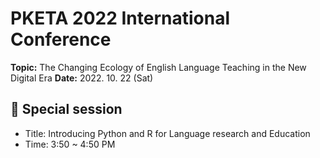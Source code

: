 # PKETA 2022 International Conference
**Topic:** The Changing Ecology of English Language Teaching in the New Digital Era
**Date:** 2022. 10. 22 (Sat)


## 🔹 Special session
* Title: Introducing Python and R for Language research and Education
* Time: 3:50 ~ 4:50 PM


